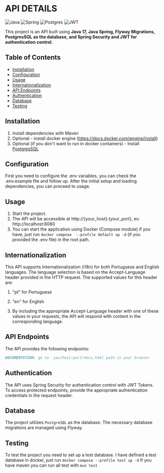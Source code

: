 # API DETAILS

![Java](https://img.shields.io/badge/java-%23ED8B00.svg?style=for-the-badge&logo=openjdk&logoColor=white)
![Spring](https://img.shields.io/badge/spring-%236DB33F.svg?style=for-the-badge&logo=spring&logoColor=white)
![Postgres](https://img.shields.io/badge/postgres-%23316192.svg?style=for-the-badge&logo=postgresql&logoColor=white)
![JWT](https://img.shields.io/badge/JWT-black?style=for-the-badge&logo=JSON%20web%20tokens)

This project is an API built using **Java 17, Java Spring, Flyway Migrations, PostgresSQL as the database, and Spring Security and JWT for authentication control.**

## Table of Contents
- [Installation](#installation)
- [Configuration](#configuration)
- [Usage](#usage)
- [Internationalization](#Internationalization)
- [API Endpoints](#api-endpoints)
- [Authentication](#authentication)
- [Database](#database)
- [Testing](#testing)

## Installation
1.  Install dependencies with Maven
2.  Optional - install docker engine (https://docs.docker.com/engine/install)
3.  Optional (if you don't want to run in docker containers) - Install [PostgresSQL](https://www.postgresql.org/)

## Configuration
First you need to configure the .env variables, you can check the .env.example file and follow up.
After the initial setup and loading dependencies, you can proceed to usage.

## Usage

1. Start the project.
2. The API will be accessible at http://{your_host}:{your_port}, ex: http://localhost:8080
3. You can start the application using Docker (Compose module) if you have, just run `docker compose  --profile default up -d` (if you provided the .env file) in the root path.

## Internationalization

This API supports Internationalization (i18n) for both Portuguese and English languages. The language selection is based on the Accept-Language header provided in the HTTP request. The supported values for this header are:

1. "pt" for Portuguese
2. "en" for English

3. By including the appropriate Accept-Language header with one of these values in your requests, the API will respond with content in the corresponding language.

## API Endpoints
The API provides the following endpoints:

```markdown
DOCUMENTATION: go to  yourhost:port/docs.html path in your browser
```

## Authentication
The API uses Spring Security for authentication control with JWT Tokens.
To access protected endpoints, provide the appropriate authentication credentials in the request header.

## Database
The project utilizes `PostgreSQL` as the database. The necessary database migrations are managed using Flyway.

## Testing
To test the project you need to set up a test database. I have defined a test database in docker, just run `docker compose --profile test up -d`
If you have maven you can run all test with `mvn test`


